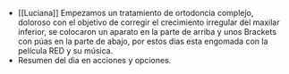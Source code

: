 - [[Luciana]] Empezamos un tratamiento de ortodoncia complejo, doloroso con el objetivo de corregir el crecimiento irregular del maxilar inferior, se colocaron un aparato en la parte de arriba y unos Brackets con púas en la parte de abajo, por estos dias esta engomada con la película RED y su música.
- Resumen del dia en acciones y opciones.